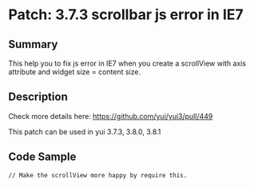 Patch: 3.7.3 scrollbar js error in IE7
======================================

Summary
-------

This help you to fix js error in IE7 when you create a scrollView with axis attribute and widget size = content size.

Description
-----------

Check more details here: https://github.com/yui/yui3/pull/449

This patch can be used in yui 3.7.3, 3.8.0, 3.8.1

Code Sample
-----------

    // Make the scrollView more happy by require this.
